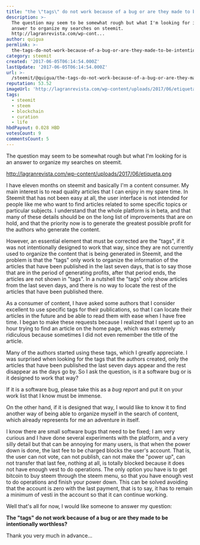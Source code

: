 ```yaml
---
title: "the \"tags\" do not work because of a bug or are they made to be intentionally worthless? \U0001F4E2"
description: >-
  The question may seem to be somewhat rough but what I'm looking for is an
  answer to organize my searches on steemit. 
  http://lagranrevista.com/wp-cont...
author: quigua
permlink: >-
  the-tags-do-not-work-because-of-a-bug-or-are-they-made-to-be-intentionally-worthless
category: steemit
created: '2017-06-05T06:14:54.000Z'
lastUpdate: '2017-06-05T06:14:54.000Z'
url: >-
  /steemit/@quigua/the-tags-do-not-work-because-of-a-bug-or-are-they-made-to-be-intentionally-worthless
reputation: 53.52
imageUrl: 'http://lagranrevista.com/wp-content/uploads/2017/06/etiqueta.png'
tags:
  - steemit
  - steem
  - blockchain
  - curation
  - life
hbdPayout: 0.028 HBD
votesCount: 9
commentsCount: 5
---
```


The question may seem to be somewhat rough but what I'm looking for is an answer to organize my searches on steemit.

http://lagranrevista.com/wp-content/uploads/2017/06/etiqueta.png

I have eleven months on steemit and basically I'm a content consumer. My main interest is to read quality articles that I can enjoy in my spare time. In Steemit that has not been easy at all, the user interface is not intended for people like me who want to find articles related to some specific topics or particular subjects. I understand that the whole platform is in beta, and that many of these details should be on the long list of improvements that are on hold, and that the priority now is to generate the greatest possible profit for the authors who generate the content.

However, an essential element that must be corrected are the "tags", if it was not intentionally designed to work that way, since they are not currently used to organize the content that is being generated in Steemit, and the problem is that the "tags" only work to organize the information of the articles that have been published in the last seven days, that is to say those that are in the period of generating profits, after that period ends, the articles are not shown in "tags". In a nutshell the "tags" only show articles from the last seven days, and there is no way to locate the rest of the articles that have been published there.

As a consumer of content, I have asked some authors that I consider excellent to use specific tags for their publications, so that I can locate their articles in the future and be able to read them with ease when I have free time. I began to make these requests because I realized that I spent up to an hour trying to find an article on the home page, which was extremely ridiculous because sometimes I did not even remember the title of the article.

Many of the authors started using these tags, which I greatly appreciate. I was surprised when looking for the tags that the authors created, only the articles that have been published the last seven days appear and the rest disappear as the days go by. So I ask the question, is it a software bug or is it designed to work that way?

If it is a software bug, please take this as a *bug report* and put it on your work list that I know must be immense.

On the other hand, if it is designed that way, I would like to know it to find another way of being able to organize myself in the search of content, which already represents for me an adventure in itself.

I know there are small software bugs that need to be fixed; I am very curious and I have done several experiments with the platform, and a very silly detail but that can be annoying for many users, is that when the power down is done, the last fee to be charged blocks the user's account. That is, the user can not vote, can not publish, can not make the "power up", can not transfer that last fee, nothing at all, is totally blocked because it does not have enough vest to do operations. The only option you have is to get bitcoin to buy steem through the steem menu, so that you have enough vest to do operations and finish your power down. This can be solved avoiding that the account is zero with the last payment, that is to say, it has to remain a minimum of vesti in the account so that it can continue working.

Well that's all for now, I would like someone to answer my question:

**The "tags" do not work because of a bug or are they made to be intentionally worthless?**

Thank you very much in advance...
